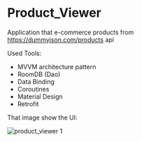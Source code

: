# Product_Viewer

Application that e-commerce products from https://dummyjson.com/products api

Used Tools:
- MVVM architecture pattern
- RoomDB (Dao)
- Data Binding
- Coroutines
- Material Design
- Retrofit

That image show the UI:

![product_viewer 1](https://github.com/Abdulrahman1890/Product_Viewer/assets/76666355/0354005b-acdb-42ba-9b80-9737fc1af1f4)
